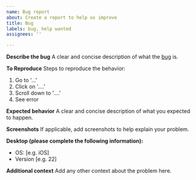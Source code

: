 ```yaml
---
name: Bug report
about: Create a report to help us improve
title: Bug
labels: bug, help wanted
assignees: ''

---
```


**Describe the bug**
A clear and concise description of what the <ins>bug</ins> is.

**To Reproduce**
Steps to reproduce the behavior:
1. Go to '...'
2. Click on '....'
3. Scroll down to '....'
4. See error

**Expected behavior**
A clear and concise description of what you expected to happen.

**Screenshots**
If applicable, add screenshots to help explain your problem.

**Desktop (please complete the following information):**
 - OS: [e.g. iOS]
 - Version [e.g. 22]

**Additional context**
Add any other context about the problem here.
